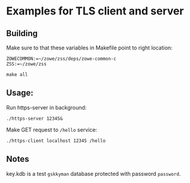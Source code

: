 # Examples for TLS client and server

## Building

Make sure to that these variables in Makefile point to right location:
```
ZOWECOMMON:=~/zowe/zss/deps/zowe-common-c
ZSS:=~/zowe/zss
```

```
make all
```

## Usage:

Run https-server in background:
```
./https-server 12345&
```

Make GET request to `/hello` service:
```
./https-client localhost 12345 /hello 
```

## Notes

key.kdb is a test `gskkyman` database protected with password `password`. 
